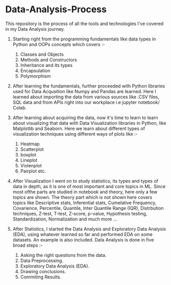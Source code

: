# Data-Analysis-Process
This repository is the process of all the tools and technologies I've covered in my Data Analysis journey.

1. Starting right from the programming fundamentals like data types in Python and OOPs concepts which covers :-
   1. Classes and Objects
   2. Methods and Constructors
   3. Inheritance and its types
   4. Encapsulation
   5. Polymorphism
  
2. After learning the fundamentals, further proceeded with Python libraries used for Data Acqusition like Numpy and Pandas are learned. Here I learned about importing the data from various sources like .CSV files, SQL data and from APIs right into our workplace i.e jupyter notebook/ Colab.

3. After learning about acquiring the data, now it's time to learn to learn about visualizing that data with Data Visualization libraries in Python, like Matplotlib and Seaborn. Here we learn about different types of visualization techniques using different ways of plots like   :-
   1. Heatmap
   2. Scatterplot
   3. boxplot
   4. Lineplot
   5. Violenplot
   6. Pairplot
    etc.

4. After Visualization I went on to study statistics, its types and types of data in depth, as it is one of most important and core topics in ML. Since most ofthe parts are studied in notebook and theory, here only a few topics are shown. The theory part which is not shown here covers topics like Descriptive stats, Inferential stats, Cumelative Frequency, Covarience, Percentile, Quantile, Inter Quantile Range (IQR), Distrbution techniques, Z-test, T-test, Z-score, p-value, Hypothesis testing, Standardization, Normalization and much more ...

5. After Statistics, I started the Data Analysis and Exploratory Data Analysis (EDA), using whatever learned so far and performed EDA on some datasets. An example is also included. Data Analysis is done in five broad steps :-
   1. Asking the right questions from the data.
   2. Data Preprocessing.
   3. Exploratory Data Analysis (EDA).
   4. Drawing conclusions.
   5. Commiting Results.


